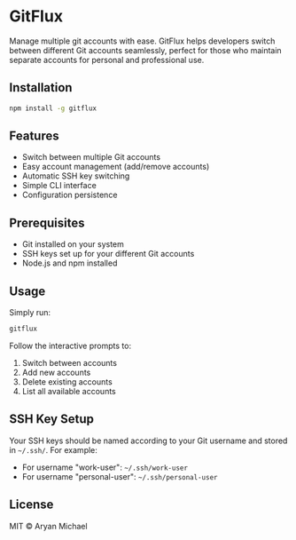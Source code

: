 # GitFlux

Manage multiple git accounts with ease. GitFlux helps developers switch between different Git accounts seamlessly, perfect for those who maintain separate accounts for personal and professional use.

## Installation

```bash
npm install -g gitflux
```

## Features

- Switch between multiple Git accounts
- Easy account management (add/remove accounts)
- Automatic SSH key switching
- Simple CLI interface
- Configuration persistence

## Prerequisites

- Git installed on your system
- SSH keys set up for your different Git accounts
- Node.js and npm installed

## Usage

Simply run:

```bash
gitflux
```

Follow the interactive prompts to:
1. Switch between accounts
2. Add new accounts
3. Delete existing accounts
4. List all available accounts

## SSH Key Setup

Your SSH keys should be named according to your Git username and stored in `~/.ssh/`. For example:
- For username "work-user": `~/.ssh/work-user`
- For username "personal-user": `~/.ssh/personal-user`

## License

MIT © Aryan Michael
